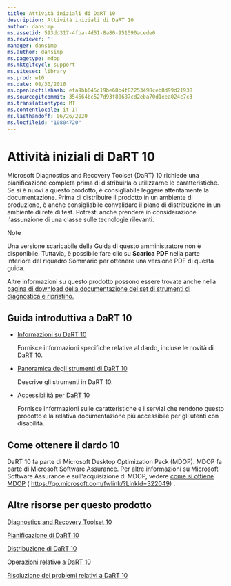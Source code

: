 ```yaml
---
title: Attività iniziali di DaRT 10
description: Attività iniziali di DaRT 10
author: dansimp
ms.assetid: 593dd317-4fba-4d51-8a80-951590acede6
ms.reviewer: ''
manager: dansimp
ms.author: dansimp
ms.pagetype: mdop
ms.mktglfcycl: support
ms.sitesec: library
ms.prod: w10
ms.date: 08/30/2016
ms.openlocfilehash: efa9bb645c19be68b4f82253498ceb8d99d21938
ms.sourcegitcommit: 354664bc527d93f80687cd2eba70d1eea024c7c3
ms.translationtype: MT
ms.contentlocale: it-IT
ms.lasthandoff: 06/26/2020
ms.locfileid: "10804720"
---
```

# Attività iniziali di DaRT 10


Microsoft Diagnostics and Recovery Toolset (DaRT) 10 richiede una pianificazione completa prima di distribuirla o utilizzarne le caratteristiche. Se si è nuovi a questo prodotto, è consigliabile leggere attentamente la documentazione. Prima di distribuire il prodotto in un ambiente di produzione, è anche consigliabile convalidare il piano di distribuzione in un ambiente di rete di test. Potresti anche prendere in considerazione l'assunzione di una classe sulle tecnologie rilevanti. 

>[!NOTE]
> Una versione scaricabile della Guida di questo amministratore non è disponibile. Tuttavia, è possibile fare clic su **Scarica PDF** nella parte inferiore del riquadro Sommario per ottenere una versione PDF di questa guida.
>
>Altre informazioni su questo prodotto possono essere trovate anche nella [pagina di download della documentazione del set di strumenti di diagnostica e ripristino.](https://www.microsoft.com/download/details.aspx?id=27754)
 

## Guida introduttiva a DaRT 10


-   [Informazioni su DaRT 10](about-dart-10.md)

    Fornisce informazioni specifiche relative al dardo, incluse le novità di DaRT 10.

-   [Panoramica degli strumenti di DaRT 10](overview-of-the-tools-in-dart-10.md)

    Descrive gli strumenti in DaRT 10.

-   [Accessibilità per DaRT 10](accessibility-for-dart-10.md)

    Fornisce informazioni sulle caratteristiche e i servizi che rendono questo prodotto e la relativa documentazione più accessibile per gli utenti con disabilità.

## Come ottenere il dardo 10


DaRT 10 fa parte di Microsoft Desktop Optimization Pack (MDOP). MDOP fa parte di Microsoft Software Assurance. Per altre informazioni su Microsoft Software Assurance e sull'acquisizione di MDOP, vedere [come si ottiene MDOP](https://go.microsoft.com/fwlink/?LinkId=322049) ( https://go.microsoft.com/fwlink/?LinkId=322049) .

## <a href="" id="other-resources-for-this-product-"></a>Altre risorse per questo prodotto


[Diagnostics and Recovery Toolset 10](index.md)

[Pianificazione di DaRT 10](planning-for-dart-10.md)

[Distribuzione di DaRT 10](deploying-dart-10.md)

[Operazioni relative a DaRT 10](operations-for-dart-10.md)

[Risoluzione dei problemi relativi a DaRT 10](troubleshooting-dart-10.md)

 

 





